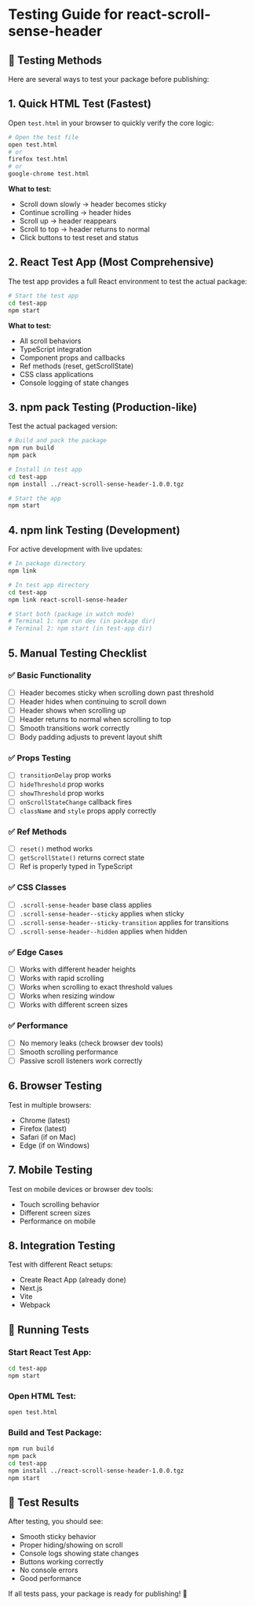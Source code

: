 # Testing Guide for react-scroll-sense-header

## 🧪 Testing Methods

Here are several ways to test your package before publishing:

## 1. Quick HTML Test (Fastest)

Open `test.html` in your browser to quickly verify the core logic:

```bash
# Open the test file
open test.html
# or
firefox test.html
# or
google-chrome test.html
```

**What to test:**
- Scroll down slowly → header becomes sticky
- Continue scrolling → header hides
- Scroll up → header reappears  
- Scroll to top → header returns to normal
- Click buttons to test reset and status

## 2. React Test App (Most Comprehensive)

The test app provides a full React environment to test the actual package:

```bash
# Start the test app
cd test-app
npm start
```

**What to test:**
- All scroll behaviors
- TypeScript integration
- Component props and callbacks
- Ref methods (reset, getScrollState)
- CSS class applications
- Console logging of state changes

## 3. npm pack Testing (Production-like)

Test the actual packaged version:

```bash
# Build and pack the package
npm run build
npm pack

# Install in test app
cd test-app
npm install ../react-scroll-sense-header-1.0.0.tgz

# Start the app
npm start
```

## 4. npm link Testing (Development)

For active development with live updates:

```bash
# In package directory
npm link

# In test app directory  
cd test-app
npm link react-scroll-sense-header

# Start both (package in watch mode)
# Terminal 1: npm run dev (in package dir)
# Terminal 2: npm start (in test-app dir)
```

## 5. Manual Testing Checklist

### ✅ Basic Functionality
- [ ] Header becomes sticky when scrolling down past threshold
- [ ] Header hides when continuing to scroll down
- [ ] Header shows when scrolling up
- [ ] Header returns to normal when scrolling to top
- [ ] Smooth transitions work correctly
- [ ] Body padding adjusts to prevent layout shift

### ✅ Props Testing
- [ ] `transitionDelay` prop works
- [ ] `hideThreshold` prop works  
- [ ] `showThreshold` prop works
- [ ] `onScrollStateChange` callback fires
- [ ] `className` and `style` props apply correctly

### ✅ Ref Methods
- [ ] `reset()` method works
- [ ] `getScrollState()` returns correct state
- [ ] Ref is properly typed in TypeScript

### ✅ CSS Classes
- [ ] `.scroll-sense-header` base class applies
- [ ] `.scroll-sense-header--sticky` applies when sticky
- [ ] `.scroll-sense-header--sticky-transition` applies for transitions
- [ ] `.scroll-sense-header--hidden` applies when hidden

### ✅ Edge Cases
- [ ] Works with different header heights
- [ ] Works with rapid scrolling
- [ ] Works when scrolling to exact threshold values
- [ ] Works when resizing window
- [ ] Works with different screen sizes

### ✅ Performance
- [ ] No memory leaks (check browser dev tools)
- [ ] Smooth scrolling performance
- [ ] Passive scroll listeners work correctly

## 6. Browser Testing

Test in multiple browsers:
- Chrome (latest)
- Firefox (latest)  
- Safari (if on Mac)
- Edge (if on Windows)

## 7. Mobile Testing

Test on mobile devices or browser dev tools:
- Touch scrolling behavior
- Different screen sizes
- Performance on mobile

## 8. Integration Testing

Test with different React setups:
- Create React App (already done)
- Next.js
- Vite
- Webpack

## 🚀 Running Tests

### Start React Test App:
```bash
cd test-app
npm start
```

### Open HTML Test:
```bash
open test.html
```

### Build and Test Package:
```bash
npm run build
npm pack
cd test-app
npm install ../react-scroll-sense-header-1.0.0.tgz
npm start
```

## 📝 Test Results

After testing, you should see:
- Smooth sticky behavior
- Proper hiding/showing on scroll
- Console logs showing state changes
- Buttons working correctly
- No console errors
- Good performance

If all tests pass, your package is ready for publishing! 🎉
